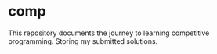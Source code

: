 # comp
This repository documents the journey to learning competitive programming.
Storing my submitted solutions.
